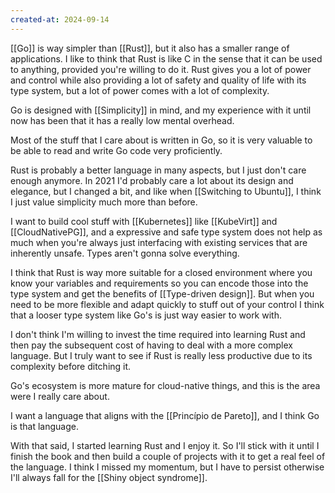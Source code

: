 ```yaml
---
created-at: 2024-09-14
---
```


[[Go]] is way simpler than [[Rust]], but it also has a smaller range of applications. I like to think that Rust is like C in the sense that it can be used to anything, provided you're willing to do it. Rust gives you a lot of power and control while also providing a lot of safety and quality of life with its type system, but a lot of power comes with a lot of complexity.

Go is designed with [[Simplicity]] in mind, and my experience with it until now has been that it has a really low mental overhead.

Most of the stuff that I care about is written in Go, so it is very valuable to be able to read and write Go code very proficiently.

Rust is probably a better language in many aspects, but I just don't care enough anymore. In 2021 I'd probably care a lot about its design and elegance, but I changed a bit, and like when [[Switching to Ubuntu]], I think I just value simplicity much more than before.

I want to build cool stuff with [[Kubernetes]] like [[KubeVirt]] and [[CloudNativePG]], and a expressive and safe type system does not help as much when you're always just interfacing with existing services that are inherently unsafe. Types aren't gonna solve everything.

I think that Rust is way more suitable for a closed environment where you know your variables and requirements so you can encode those into the type system and get the benefits of [[Type-driven design]]. But when you need to be more flexible and adapt quickly to stuff out of your control I think that a looser type system like Go's is just way easier to work with.

I don't think I'm willing to invest the time required into learning Rust and then pay the subsequent cost of having to deal with a more complex language. But I truly want to see if Rust is really less productive due to its complexity before ditching it.

Go's ecosystem is more mature for cloud-native things, and this is the area were I really care about.

I want a language that aligns with the [[Princípio de Pareto]], and I think Go is that language.

With that said, I started learning Rust and I enjoy it. So I'll stick with it until I finish the book and then build a couple of projects with it to get a real feel of the language. I think I missed my momentum, but I have to persist otherwise I'll always fall for the [[Shiny object syndrome]].
